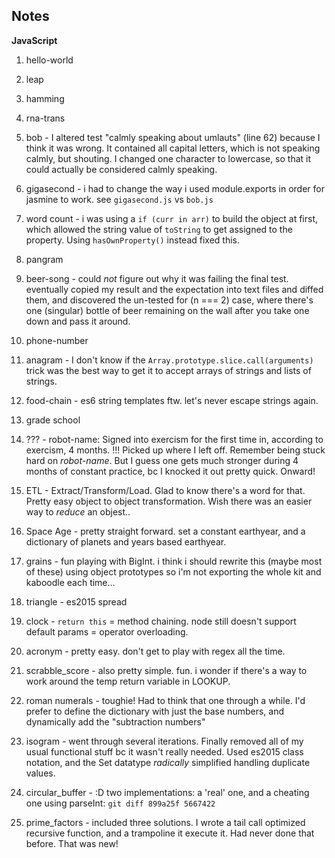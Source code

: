 ## Notes ##

__JavaScript__

  1. hello-world

  2. leap

  3. hamming

  4. rna-trans

  5. bob - I altered test "calmly speaking about umlauts" (line 62) because I think it was wrong. It contained all capital letters, which is not speaking calmly, but shouting. I changed one character to lowercase, so that it could actually be considered calmly speaking.

  6. gigasecond - i had to change the way i used module.exports in order for jasmine to work. see `gigasecond.js` vs `bob.js`

  7. word count - i was using a `if (curr in arr)` to build the object at first, which allowed the string value of `toString` to get assigned to the property. Using `hasOwnProperty()` instead fixed this.

  8. pangram

  9. beer-song - could _not_ figure out why it was failing the final test. eventually copied my result and the expectation into text files and diffed them, and discovered the un-tested for (n === 2) case, where there's one (singular) bottle of beer remaining on the wall after you take one down and pass it around.

  1. phone-number

  1. anagram - I don't know if the `Array.prototype.slice.call(arguments)` trick was the best way to get it to accept arrays of strings and lists of strings.

  1. food-chain - es6 string templates ftw. let's never escape strings again.
  
  1. grade school

  1. ??? - robot-name: Signed into exercism for the first time in, according to exercism, 4 months. !!! Picked up where I left off. Remember being stuck hard on _robot-name_. But I guess one gets much stronger during 4 months of constant practice, bc I knocked it out pretty quick. Onward!

  1. ETL - Extract/Transform/Load. Glad to know there's a word for that. Pretty easy object to object transformation. Wish there was an easier way to _reduce_ an objest..

  1. Space Age - pretty straight forward. set a constant earthyear, and a dictionary of planets and years based earthyear.

  2. grains - fun playing with BigInt. i think i should rewrite this (maybe most of these) using object prototypes so i'm not exporting the whole kit and kaboodle each time...

  1. triangle - es2015 spread

  2. clock - `return this` = method chaining. node still doesn't support default params = operator overloading. 

  1. acronym - pretty easy. don't get to play with regex all the time.

  1. scrabble_score - also pretty simple. fun. i wonder if there's a way to work around the temp return variable in LOOKUP.

  1. roman numerals - toughie! Had to think that one through a while. I'd prefer to define the dictionary with just the base numbers, and dynamically add the "subtraction numbers"

  2. isogram - went through several iterations. Finally removed all of my usual functional stuff bc it wasn't really needed. Used es2015 class notation, and the Set datatype _radically_ simplified handling duplicate values.

  3. circular_buffer - :D two implementations: a 'real' one, and a cheating one using parseInt: `git diff 899a25f 5667422`

  3. prime_factors - included three solutions. I wrote a tail call optimized recursive function, and a trampoline it execute it. Had never done that before. That was new!
